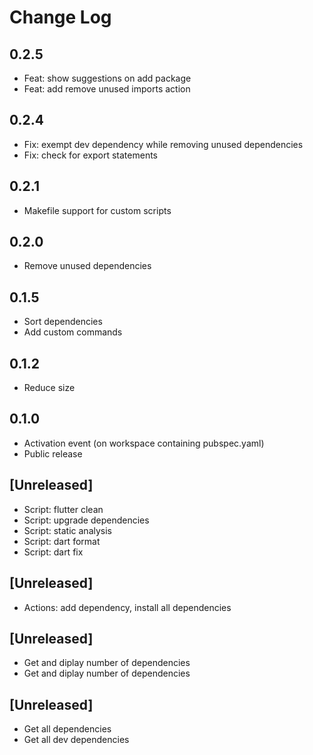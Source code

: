 # Change Log

## 0.2.5

- Feat: show suggestions on add package
- Feat: add remove unused imports action

## 0.2.4

- Fix: exempt dev dependency while removing unused dependencies
- Fix: check for export statements

## 0.2.1

- Makefile support for custom scripts

## 0.2.0

- Remove unused dependencies

## 0.1.5

- Sort dependencies
- Add custom commands

## 0.1.2

- Reduce size

## 0.1.0

- Activation event (on workspace containing pubspec.yaml)
- Public release

## [Unreleased]

- Script: flutter clean
- Script: upgrade dependencies
- Script: static analysis
- Script: dart format
- Script: dart fix

## [Unreleased]

- Actions: add dependency, install all dependencies

## [Unreleased]

- Get and diplay number of dependencies
- Get and diplay number of dependencies

## [Unreleased]

- Get all dependencies
- Get all dev dependencies